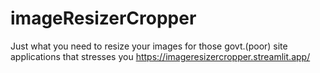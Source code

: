 # imageResizerCropper
Just what you need to resize your images for those govt.(poor) site applications that stresses you
https://imageresizercropper.streamlit.app/
